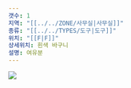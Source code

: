 ```yaml
---
갯수: 1
지역: "[[../../ZONE/사무실|사무실]]"
종류: "[[../../TYPES/도구|도구]]"
위치: "[[F|F]]"
상세위치: 흰색 바구니
설명: 여유분
---
```

![](http://192.168.50.22/devices/240607_IMG_0182.jpg)